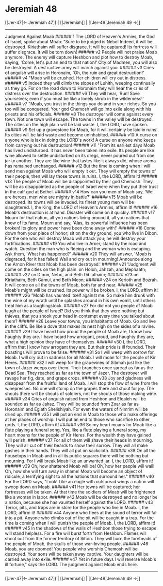 # Jeremiah 48

[[Jer-47|← Jeremiah 47]] | [[Jeremiah]] | [[Jer-49|Jeremiah 49 →]]
***

Judgment Against Moab ###### 1 The LORD of Heaven's Armies, the God of Israel, spoke about Moab: "Sure to be judged is Nebo! Indeed, it will be destroyed. Kiriathaim will suffer disgrace. It will be captured! Its fortress will suffer disgrace. It will be torn down! ###### v2 People will not praise Moab anymore. The enemy will capture Heshbon and plot how to destroy Moab, saying, 'Come, let's put an end to that nation!' City of Madmen, you will also be destroyed. A destructive army will march against you. ###### v3 Cries of anguish will arise in Horonaim, 'Oh, the ruin and great destruction!' ###### v4 "Moab will be crushed. Her children will cry out in distress. ###### v5 Indeed they will climb the slopes of Luhith, weeping continually as they go. For on the road down to Horonaim they will hear the cries of distress over the destruction. ###### v6 They will hear, 'Run! Save yourselves; even if you must be like a lonely shrub in the wilderness!' ###### v7 "Moab, you trust in the things you do and in your riches. So you too will be conquered. Your god Chemosh will go into exile along with his priests and his officials. ###### v8 The destroyer will come against every town. Not one town will escape. The towns in the valley will be destroyed. The cities on the high plain will be laid waste. I, the LORD, have spoken. ###### v9 Set up a gravestone for Moab, for it will certainly be laid in ruins! Its cities will be laid waste and become uninhabited. ###### v10 A curse on anyone who is lax in doing the LORD's work! A curse on anyone who keeps from carrying out his destruction! ###### v11 "From its earliest days Moab has lived undisturbed. It has never been taken into exile. Its people are like wine allowed to settle undisturbed on its dregs, never poured out from one jar to another. They are like wine that tastes like it always did, whose aroma has remained unchanged. ###### v12 But the time is coming when I will send men against Moab who will empty it out. They will empty the towns of their people, then will lay those towns in ruins. I, the LORD, affirm it! ###### v13 The people of Moab will be disappointed by their god Chemosh. They will be as disappointed as the people of Israel were when they put their trust in the calf god at Bethel. ###### v14 How can you men of Moab say, 'We are heroes, men who are mighty in battle?' ###### v15 Moab will be destroyed. Its towns will be invaded. Its finest young men will be slaughtered. I, the King, the LORD of Heaven's Armies, affirm it! ###### v16 Moab's destruction is at hand. Disaster will come on it quickly. ###### v17 Mourn for that nation, all you nations living around it, all you nations that know of its fame. Mourn and say, 'Alas, its powerful influence has been broken! Its glory and power have been done away with!' ###### v18 Come down from your place of honor; sit on the dry ground, you who live in Dibon. For the one who will destroy Moab will attack you; he will destroy your fortifications. ###### v19 You who live in Aroer, stand by the road and watch. Question the man who is fleeing and the woman who is escaping. Ask them, 'What has happened?' ###### v20 They will answer, 'Moab is disgraced, for it has fallen! Wail and cry out in mourning! Announce along the Arnon River that Moab has been destroyed.' ###### v21 "Judgment will come on the cities on the high plain: on Holon, Jahzah, and Mephaath; ###### v22 on Dibon, Nebo, and Beth Diblathaim; ###### v23 on Kiriathaim, Beth Gamul, and Beth Meon; ###### v24 on Kerioth and Bozrah. It will come on all the towns of Moab, both far and near. ###### v25 Moab's might will be crushed. Its power will be broken. I, the LORD, affirm it! ###### v26 "Moab has vaunted itself against me. So make him drunk with the wine of my wrath until he splashes around in his own vomit, until others treat him as a laughingstock. ###### v27 For did not you people of Moab laugh at the people of Israel? Did you think that they were nothing but thieves, that you shook your head in contempt every time you talked about them? ###### v28 Leave your towns, you inhabitants of Moab. Go and live in the cliffs. Be like a dove that makes its nest high on the sides of a ravine. ###### v29 I have heard how proud the people of Moab are, I know how haughty they are. I have heard how arrogant, proud, and haughty they are, what a high opinion they have of themselves. ###### v30 I, the LORD, affirm that I know how arrogant they are. But their pride is ill founded. Their boastings will prove to be false. ###### v31 So I will weep with sorrow for Moab. I will cry out in sadness for all Moab. I will moan for the people of Kir Heres. ###### v32 I will weep for the grapevines of Sibmah just like the town of Jazer weeps over them. Their branches once spread as far as the Dead Sea. They reached as far as the town of Jazer. The destroyer will ravage her fig, date, and grape crops. ###### v33 Joy and gladness will disappear from the fruitful land of Moab. I will stop the flow of wine from the winepresses. No one will stomp on the grapes there and shout for joy. The shouts there will be shouts of soldiers, not the shouts of those making wine. ###### v34 Cries of anguish raised from Heshbon and Elealeh will be sounded as far as Jahaz. They will be sounded from Zoar as far as Horonaim and Eglath Shelishiyah. For even the waters of Nimrim will be dried up. ###### v35 I will put an end in Moab to those who make offerings at her places of worship. I will put an end to those who sacrifice to other gods. I, the LORD, affirm it! ###### v36 So my heart moans for Moab like a flute playing a funeral song. Yes, like a flute playing a funeral song, my heart moans for the people of Kir Heres. For the wealth they have gained will perish. ###### v37 For all of them will shave their heads in mourning. They will all cut off their beards to show their sorrow. They will all make gashes in their hands. They will all put on sackcloth. ###### v38 On all the housetops in Moab and in all its public squares there will be nothing but mourning. For I will break Moab like an unwanted jar. I, the LORD, affirm it! ###### v39 Oh, how shattered Moab will be! Oh, how her people will wail! Oh, how she will turn away in shame! Moab will become an object of ridicule, a terrifying sight to all the nations that surround her." ###### v40 For the LORD says, "Look! Like an eagle with outspread wings a nation will swoop down on Moab. ###### v41 Her towns will be captured; her fortresses will be taken. At that time the soldiers of Moab will be frightened like a woman in labor. ###### v42 Moab will be destroyed and no longer be a nation, because she has vaunted herself against the LORD. ###### v43 Terror, pits, and traps are in store for the people who live in Moab. I, the LORD, affirm it! ###### v44 Anyone who flees at the sound of terror will fall into a pit. Anyone who climbs out of the pit will be caught in a trap. For the time is coming when I will punish the people of Moab. I, the LORD, affirm it! ###### v45 In the shadows of the walls of Heshbon those trying to escape will stand helpless. For a fire will burst forth from Heshbon. Flames will shoot out from the former territory of Sihon. They will burn the foreheads of the people of Moab, the skulls of those war-loving people. ###### v46 Moab, you are doomed! You people who worship Chemosh will be destroyed. Your sons will be taken away captive. Your daughters will be carried away into exile. ###### v47 Yet in future days I will reverse Moab's ill fortune," says the LORD. The judgment against Moab ends here.

***
[[Jer-47|← Jeremiah 47]] | [[Jeremiah]] | [[Jer-49|Jeremiah 49 →]]
